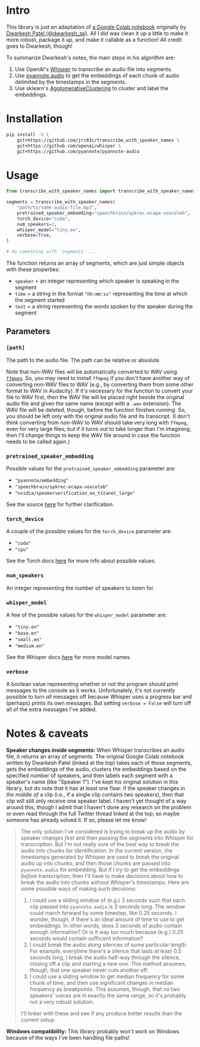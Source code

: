 # Intro

This library is just an adaptation of [a Google Colab notebook](https://colab.research.google.com/drive/1V-Bt5Hm2kjaDb4P1RyMSswsDKyrzc2-3?usp=sharing) originally by [Dwarkesh Patel (@dwarkesh_sp)](https://twitter.com/dwarkesh_sp/status/1579672641887408129?s=46&t=8yLFQ2vByL6vA61wFVJCvA). All I did was clean it up a little to make it more robust, package it up, and make it callable as a function! All credit goes to Dwarkesh, though!

To summarize Dwarkesh's notes, the main steps in his algorithm are:

1. Use OpenAI's [Whisper](https://github.com/openai/whisper) to transcribe an audio file into segments.
2. Use [pyannote.audio](https://github.com/pyannote/pyannote-audio) to get the embeddings of each chunk of audio delimited by the timestamps in the segments.
3. Use sklearn's [AgglomerativeClustering](https://scikit-learn.org/stable/modules/generated/sklearn.cluster.AgglomerativeClustering.html) to cluster and label the embeddings.

# Installation

```bash
pip install -U \
    git+https://github.com/jrc03c/transcribe_with_speaker_names \
    git+https://github.com/openai/whisper \
    git+https://github.com/pyannote/pyannote-audio
```

# Usage

```py
from transcribe_with_speaker_names import transcribe_with_speaker_names

segments = transcribe_with_speaker_names(
    "path/to/some-audio-file.mp3",
    pretrained_speaker_embedding="speechbrain/spkrec-ecapa-voxceleb",
    torch_device="cuda",
    num_speakers=2,
    whisper_model="tiny.en",
    verbose=True,
)

# do something with `segments` ...
```

The function returns an array of segments, which are just simple objects with these properties:

- `speaker` = an integer representing which speaker is speaking in the segment
- `time` = a string in the format `"hh:mm:ss"` representing the time at which the segment started
- `text` = a string representing the words spoken by the speaker during the segment

## Parameters

### `[path]`

The path to the audio file. The path can be relative or absolute.

Note that non-WAV files will be automatically converted to WAV using [`ffmpeg`](https://ffmpeg.org/). So, you may need to install `ffmpeg` if you don't have another way of converting non-WAV files to WAV (e.g., by converting them from some other format to WAV in Audacity). If it's necessary for the function to convert your file to WAV first, then the WAV file will be placed right beside the original audio file and given the same name (except with a `.wav` extension). The WAV file will be deleted, though, before the function finishes running. So, you should be left only with the original audio file and its transcript. (I don't _think_ converting from non-WAV to WAV should take very long with `ffmpeg`, even for very large files; but if it turns out to take longer than I'm imagining, then I'll change things to keep the WAV file around in case the function needs to be called again.)

### `pretrained_speaker_embedding`

Possible values for the `pretrained_speaker_embedding` parameter are:

- `"pyannote/embedding"`
- `"speechbrain/spkrec-ecapa-voxceleb"`
- `"nvidia/speakerverification_en_titanet_large"`

See the source [here](https://github.com/pyannote/pyannote-audio/blob/9a5b2afb3b74276f0d1cc17f37f729e7b311808c/pyannote/audio/pipelines/speaker_verification.py#L415) for further clarification.

### `torch_device`

A couple of the possible values for the `torch_device` parameter are:

- `"cuda"`
- `"cpu"`

See the Torch docs [here](https://pytorch.org/docs/stable/tensor_attributes.html#torch.device) for more info about possible values.

### `num_speakers`

An integer representing the number of speakers to listen for.

### `whisper_model`

A few of the possible values for the `whisper_model` parameter are:

- `"tiny.en"`
- `"base.en"`
- `"small.en"`
- `"medium.en"`

See the Whisper docs [here](https://github.com/openai/whisper#available-models-and-languages) for more model names.

### `verbose`

A boolean value representing whether or not the program should print messages to the console as it works. Unfortunately, it's not currently possible to turn _all_ messages off because Whisper uses a progress bar and (perhaps) prints its own messages. But setting `verbose = False` will turn off all of the extra messages I've added.

# Notes & caveats

**Speaker changes inside segments:** When Whisper transcribes an audio file, it returns an array of segments. The original Google Colab notebook written by Dwarkesh Patel (linked at the top) takes each of those segments, gets the embeddings of the audio, clusters the embeddings based on the specified number of speakers, and then labels each segment with a speaker's name (like "Speaker 1"). I've kept his original solution in this library, but do note that it has at least one flaw: if the speaker changes _in the middle of_ a clip (i.e., if a single clip contains two speakers), then that clip will still only receive one speaker label. I haven't yet thought of a way around this, though I admit that I haven't done any research on the problem or even read through the full Twitter thread linked at the top; so maybe someone has already solved it. If so, please let me know!

> The only solution I've considered is trying to break up the audio by speaker changes _first_ and then passing the segments into Whisper for transcription. But I'm not really sure of the best way to break the audio into chunks for identification. In the current version, the timestamps generated by Whisper are used to break the original audio up into chunks, and then those chunks are passed into `pyannote.audio` for embedding. But if I try to get the embeddings _before_ transcription, then I'll have to make decisions about how to break the audio into chunks without Whisper's timestamps. Here are some possible ways of making such decisions:
>
> 1. I could use a sliding window of (e.g.) 3 seconds such that each clip passed into `pyannote.audio` is 3 seconds long. The window could march forward by some timestep, like 0.25 seconds. I wonder, though, if there's an ideal amount of time to use to get embeddings. In other words, does 3 seconds of audio contain enough information? Or is it way too much because (e.g.) 0.25 seconds would contain sufficient information?
> 2. I could break the audio along silences of some particular length. For example, everytime there's a silence that lasts at least 0.5 seconds long, I break the audio half-way through the silence, closing off a clip and starting a new one. This method assumes, though, that one speaker never cuts another off.
> 3. I could use a sliding window to get median frequency for some chunk of time, and then use significant changes in median frequency as breakpoints. This assumes, though, that no two speakers' voices are in exactly the same range, so it's probably not a very robust solution.
>
> I'll tinker with these and see if any produce better results than the current setup.

**Windows compatibility:** This library probably won't work on Windows because of the ways I've been handling file paths!
